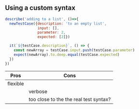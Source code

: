 ## Using a custom syntax

```javascript
describe('adding to a list', ()=>{
  newTestCase({description: 'to an empty list',
               input: [],
               parameter: 2,
               expected: [2]})

  it(`${testCase.description}`, () => {
    const newArray = testCase.input.push(testCase.parameter)
    expect(newArray).to.deep.equal(testCase.expected)
  })
})
```


| Pros | Cons |
|------|-----|
|flexible||    
||verbose|    
||too close to the the real test syntax?|

